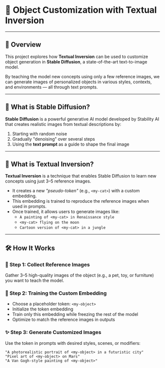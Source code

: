 # 🎨 Object Customization with Textual Inversion

---

## 🚀 Overview

This project explores how **Textual Inversion** can be used to customize object generation in **Stable Diffusion**, a state-of-the-art text-to-image model.

By teaching the model new concepts using only a few reference images, we can generate images of personalized objects in various styles, contexts, and environments — all through text prompts.

---

## 🧠 What is Stable Diffusion?

**Stable Diffusion** is a powerful generative AI model developed by Stability AI that creates realistic images from textual descriptions by:

1. Starting with random noise
2. Gradually "denoising" over several steps
3. Using the **text prompt** as a guide to shape the final image

---

## 🧩 What is Textual Inversion?

**Textual Inversion** is a technique that enables Stable Diffusion to learn new concepts using just 3–5 reference images.

- It creates a new *"pseudo-token"* (e.g., `<my-cat>`) with a custom embedding.
- This embedding is trained to reproduce the reference images when used in prompts.
- Once trained, it allows users to generate images like:
  - `A painting of <my-cat> in Renaissance style`
  - `<my-cat> flying on the moon`
  - `Cartoon version of <my-cat> in a jungle`

---

## 🛠️ How It Works

### 📸 Step 1: Collect Reference Images
Gather 3–5 high-quality images of the object (e.g., a pet, toy, or furniture) you want to teach the model.

### 🧪 Step 2: Training the Custom Embedding
- Choose a placeholder token: `<my-object>`
- Initialize the token embedding
- Train only this embedding while freezing the rest of the model
- Optimize to match the reference images in outputs

### ✨ Step 3: Generate Customized Images
Use the token in prompts with desired styles, scenes, or modifiers:
```text
"A photorealistic portrait of <my-object> in a futuristic city"
"Pixel art of <my-object> on Mars"
"A Van Gogh-style painting of <my-object>"
